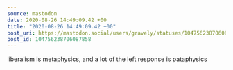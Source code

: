 ```yaml
---
source: mastodon
date: 2020-08-26 14:49:09.42 +00
title: "2020-08-26 14:49:09.42 +00"
post_uri: https://mastodon.social/users/gravely/statuses/104756238706087858
post_id: 104756238706087858
---
```

liberalism is metaphysics, and a lot of the left response is pataphysics


